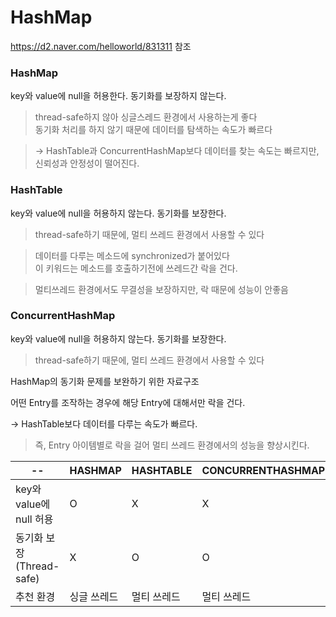 # HashMap

https://d2.naver.com/helloworld/831311 참조



### HashMap
key와 value에 null을 허용한다.
동기화를 보장하지 않는다.
> thread-safe하지 않아 싱글스레드 환경에서 사용하는게 좋다<br>
>동기화 처리를 하지 않기 때문에 데이터를 탐색하는 속도가 빠르다

> -> HashTable과 ConcurrentHashMap보다 데이터를 찾는 속도는 빠르지만, 신뢰성과 안정성이 떨어진다.

### HashTable
key와 value에 null을 허용하지 않는다.
동기화를 보장한다.
> thread-safe하기 때문에, 멀티 쓰레드 환경에서 사용할 수 있다

> 데이터를 다루는 메소드에 synchronized가 붙어있다<br>
이 키워드는 메소드를 호출하기전에 쓰레드간 락을 건다.

> 멀티쓰레드 환경에서도 무결성을 보장하지만, 락 때문에 성능이 안좋음

### ConcurrentHashMap
key와 value에 null을 허용하지 않는다.
동기화를 보장한다.
> thread-safe하기 때문에, 멀티 쓰레드 환경에서 사용할 수 있다

HashMap의 동기화 문제를 보완하기 위한 자료구조

어떤 Entry를 조작하는 경우에 해당 Entry에 대해서만 락을 건다.

-> HashTable보다 데이터를 다루는 속도가 빠르다.

>즉, Entry 아이템별로 락을 걸어 멀티 쓰레드 환경에서의 성능을 향상시킨다.

|--|HASHMAP|HASHTABLE|CONCURRENTHASHMAP|
|--|--|--|--|
|key와 value에 null 허용|O|X|X|
|동기화 보장(Thread-safe)|X|O|O|
|추천 환경|싱글 쓰레드|멀티 쓰레드|멀티 쓰레드|